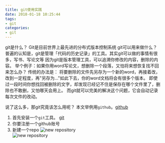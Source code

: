 ```yaml
---
title: git使用实践
date: 2018-01-18 10:25:44
tags:
- git
categories:
- git
---
```

git是什么？
Git是目前世界上最先进的分布式版本控制系统
git可以用来做什么？
普遍的认知是，git是管理「代码的历史记录」的工具。其实git可以做的事情有很多，写书、写论文等
因为git是版本管理工具，可以追溯你修改的内容，删除的内容。
举个例子：如果你用word写论文，想删除一个段落，又怕将来想恢复找不回来怎么办？ 传统的办法是：
将要删除的文件先另存为一个新的word，再接着改，改到一定程度，再"另存为..."如此下去，你的word文档将会有很多个版本。
即使过一段时间你想找回被删除的文字，却发现已经记不住是保存在哪个文件里了，删除也不敢删，又怕哪天会用上。
而git就可以完美的解决这个问题，它会自动记录每次文件的改动。

说了这么多，那git究竟该怎么用呢？
本文举例用`github`。[github](https://github.com/)
1. 首先安装一个`git`工具。 [git](https://gitforwindows.org/)
2. 你要注册一个github账号
3. 新建一个repo
  ![new repository](/images/new-repo.jpg)  
  ![new repository](/images/create-rep.jpg)
